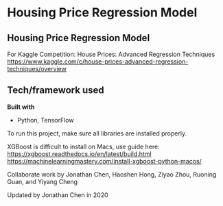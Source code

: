 # Housing Price Regression Model

## Housing Price Regression Model
For Kaggle Competition: House Prices: Advanced Regression Techniques
https://www.kaggle.com/c/house-prices-advanced-regression-techniques/overview

## Tech/framework used
<b>Built with</b>
- Python, TensorFlow

To run this project, make sure all libraries are installed properly. 

XGBoost is difficult to install on Macs, use guide here:
https://xgboost.readthedocs.io/en/latest/build.html
https://machinelearningmastery.com/install-xgboost-python-macos/

Collaborate work by Jonathan Chen, Haoshen Hong, Ziyao Zhou, Ruoning Guan, and Yiyang Cheng

Updated by Jonathan Chen in 2020
